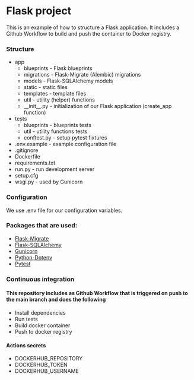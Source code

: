 # Flask project
This is an example of how to structure a Flask application. It includes a Github Workflow to build and push the container to Docker registry.

### Structure
* app
  * blueprints - Flask blueprints
  * migrations - Flask-Migrate (Alembic) migrations
  * models - Flask-SQLAlchemy models
  * static - static files
  * templates - template files
  * util - utility (helper) functions
  * \_\_init__.py - initialization of our Flask application (create_app function)
* tests
  * blueprints - blueprints tests
  * util - utility functions tests
  * conftest.py - setup pytest fixtures
* .env.example - example configuration file
* .gitignore
* Dockerfile
* requirements.txt
* run.py - run development server
* setup.cfg
* wsgi.py - used by Gunicorn


### Configuration
We use .env file for our configuration variables.


### Packages that are used:
* [Flask-Migrate](https://flask-migrate.readthedocs.io/en/latest/)
* [Flask-SQLAlchemy](https://flask-sqlalchemy.palletsprojects.com/en/3.0.x/)
* [Gunicorn](https://gunicorn.org/)
* [Python-Dotenv](https://pypi.org/project/python-dotenv/)
* [Pytest](https://docs.pytest.org/en/7.2.x/)

### Continuous integration

#### This repository includes as Github Workflow that is triggered on push to the main branch and does the following
* Install dependencies
* Run tests
* Build docker container
* Push to docker registry

#### Actions secrets
* DOCKERHUB_REPOSITORY
* DOCKERHUB_TOKEN
* DOCKERHUB_USERNAME


